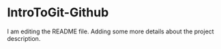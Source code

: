 # IntroToGit-Github
I am editing the README file. Adding some more details about the project description.
